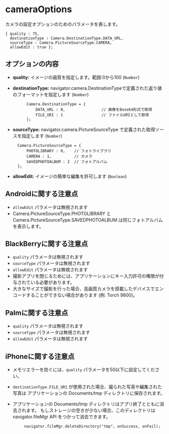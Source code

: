 cameraOptions
=============

カメラの設定オプションのためのパラメータを表します。

    { quality : 75, 
      destinationType : Camera.DestinationType.DATA_URL, 
      sourceType : Camera.PictureSourceType.CAMERA, 
      allowEdit : true };

オプションの内容
-------

- __quality:__ イメージの画質を指定します。範囲:0から100 (`Number`)

- __destinationType:__ navigator.camera.DestinationTypeで定義された返り値のフォーマットを指定します (`Number`)
        
            Camera.DestinationType = {
                DATA_URL : 0,                // 画像をBase64形式で取得
                FILE_URI : 1                 // ファイルURIとして取得
            };

- __sourceType:__ navigator.camera.PictureSourceType で定義された取得ソースを指定します (`Number`)
     
        Camera.PictureSourceType = {
            PHOTOLIBRARY : 0,    // フォトライブラリ
            CAMERA : 1,          // カメラ
            SAVEDPHOTOALBUM : 2  // フォトアルバム
        };

- __allowEdit:__ イメージの簡単な編集を許可します (`Boolean`)
    
Androidに関する注意点
--------------

- `allowEdit` パラメータは無視されます
- Camera.PictureSourceType.PHOTOLIBRARY と Camera.PictureSourceType.SAVEDPHOTOALBUM は同じフォトアルバムを表示します。

BlackBerryに関する注意点
-----------------

- `quality` パラメータは無視されます
- `sourceType` パラメータは無視されます
- `allowEdit` パラメータは無視されます
- 撮影アプリを閉じるためには、アプリケーションにキー入力許可の権限が付与されている必要があります。
- 大きなサイズで撮影を行った場合、高画質カメラを搭載したデバイスでエンコードすることができない場合があります (例: Torch 9800)。

Palmに関する注意点
-----------

- `quality` パラメータは無視されます
- `sourceType` パラメータは無視されます
- `allowEdit` パラメータは無視されます

iPhoneに関する注意点
--------------

- メモリエラーを防ぐには、`quality` パラメータを50以下に設定してください。
- `destinationType.FILE_URI` が使用された場合、撮られた写真や編集された写真は
アプリケーションの Documents/tmp ディレクトリに保存されます。
- アプリケーションの Documents/tmp ディレクトリはアプリ終了とともに消去されます。
もしストレージの空きが少ない場合、このディレクトリは navigator.fileMgr API をつかって消去できます。

           navigator.fileMgr.deleteDirectory("tmp", onSuccess, onFail);
           